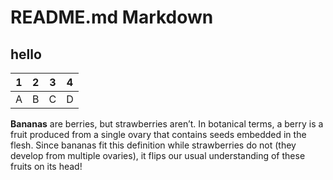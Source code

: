 # README.md Markdown
## hello

|1|2|3|4|
|-|-|-|-|
|A|B|C|D|

**Bananas** are berries, but strawberries aren’t. In botanical terms, a berry is a fruit produced from a single ovary that contains seeds embedded in the flesh. Since bananas fit this definition while strawberries do not (they develop from multiple ovaries), it flips our usual understanding of these fruits on its head!
